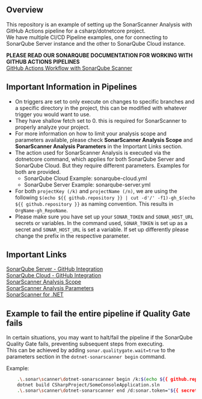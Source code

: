 ## Overview

This repository is an example of setting up the SonarScanner Analysis with GitHub Actions pipeline for a csharp/dotnetcore project.  
We have multiple CI/CD Pipeline examples, one for connecting to SonarQube Server instance and the other to SonarQube Cloud instance.   

__**PLEASE READ OUR SONARQUBE DOCUMENTATION FOR WORKING WITH GITHUB ACTIONS PIPELINES**__  
[GitHub Actions Workflow with SonarQube Scanner](https://docs.sonarsource.com/sonarqube-server/latest/devops-platform-integration/github-integration/adding-analysis-to-github-actions-workflow/)  

## Important Information in Pipelines
- On triggers are set to only execute on changes to specific branches and a specific directory in the project, this can be modified with whatever trigger you would want to use.
- They have shallow fetch set to 0. this is required for SonarScanner to properly analyze your project.  
- For more information on how to limit your analysis scope and parameters available, please check **SonarScanner Analysis Scope** and **SonarScanner Analysis Parameters** in the Important Links section.
- The action used for SonarScanner Analysis is executed via the dotnetcore command, which applies for both SonarQube Server and SonarQube Cloud. But they require different parameters. Examples for both are provided.
    - SonarQube Cloud Example: sonarqube-cloud.yml  
    - SonarQube Server Example: sonarqube-server.yml 
- For both `projectKey (/k)` and `projectName (/n)`, we are using the following `$(echo ${{ github.repository }} | cut -d'/' -f1)-gh_$(echo ${{ github.repository }}` as naming convention. This results in `OrgName-gh_RepoName`.  
- Please make sure you have set up your `SONAR_TOKEN` and `SONAR_HOST_URL` secrets or variables. In the command used, `SONAR_TOKEN` is set up as a secret and `SONAR_HOST_URL` is set a variable. If set up differently please change the prefix in the respective parameter.   

## Important Links
[SonarQube Server - GitHub Integration](https://docs.sonarsource.com/sonarqube-server/latest/devops-platform-integration/github-integration/introduction/)  
[SonarQube Cloud - GitHub Integration](https://docs.sonarsource.com/sonarqube-cloud/getting-started/github/)  
[SonarScanner Analysis Scope](https://docs.sonarsource.com/sonarqube-server/latest/project-administration/analysis-scope/)  
[SonarScanner Analysis Parameters](https://docs.sonarsource.com/sonarqube-server/latest/analyzing-source-code/analysis-parameters/)   
[SonarScanner for .NET](https://docs.sonarsource.com/sonarqube-server/latest/analyzing-source-code/scanners/dotnet/introduction/)  

## Example to fail the entire pipeline if Quality Gate fails
In certain situations, you may want to halt/fail the pipeline if the SonarQube Quality Gate fails, preventing subsequent steps from executing.  
This can be achieved by adding `sonar.qualitygate.wait=true` to the parameters section in the `dotnet-sonarscanner begin` command.  

Example:
``` sh
    .\.sonar\scanner\dotnet-sonarscanner begin /k:$(echo ${{ github.repository }} | cut -d'/' -f1)-gh_$(echo ${{ github.repository }} | cut -d'/' -f2) /n:$(echo ${{ github.repository }} | cut -d'/' -f1)-gh_$(echo ${{ github.repository }} | cut -d'/' -f2) /d:sonar.token="${{ secrets.SONAR_TOKEN }}" /d:sonar.host.url="${{ vars.SONAR_HOST_URL }}" /d:sonar.verbose=true /d:sonar.qualitygate.wait=true
    dotnet build CSharpProject/SomeConsoleApplication.sln
    .\.sonar\scanner\dotnet-sonarscanner end /d:sonar.token="${{ secrets.SONAR_TOKEN }}"
          
```